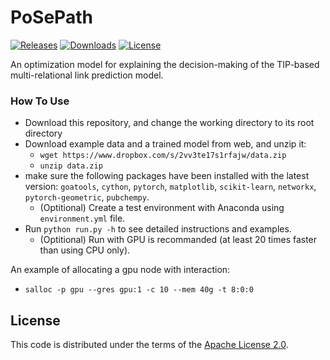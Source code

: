 # PoSePath
[![Releases](https://img.shields.io/github/v/release/nyxflower/pose-path?include_prereleases&style=flat-square)](https://github.com/NYXFLOWER/PoSe-Path/releases)
[![Downloads](https://img.shields.io/github/downloads/nyxflower/pose-path/total?color=green&style=flat-square)](https://github.com/NYXFLOWER/PoSe-Path/releases)
[![License](https://img.shields.io/github/license/nyxflower/pose-path?style=flat-square)](https://github.com/NYXFLOWER/PoSe-Path/blob/master/LICENSE)

An optimization model for explaining the decision-making of the TIP-based multi-relational link prediction model.

### How To Use

- Download this repository, and change the working directory to its root directory
- Download example data and a trained model from web, and unzip it:
    - `wget https://www.dropbox.com/s/2vv3te17s1rfajw/data.zip `
    - `unzip data.zip`
- make sure the following packages have been installed with the latest version: `goatools`, `cython`, `pytorch`, `matplotlib`, `scikit-learn`, `networkx`, `pytorch-geometric`,  `pubchempy`.
    - (Optitional) Create a test environment with Anaconda using `environment.yml` file.
- Run `python run.py -h` to see detailed instructions and examples. 
    - (Optitional) Run with GPU is recommanded (at least 20 times faster than using CPU only). 

An example of allocating a gpu node with interaction: 
- `salloc -p gpu --gres gpu:1 -c 10 --mem 40g -t 8:0:0`

## License

This code is distributed under the terms of the [Apache License 2.0](https://github.com/blaisewang/img2latex-mathpix/blob/master/LICENSE).